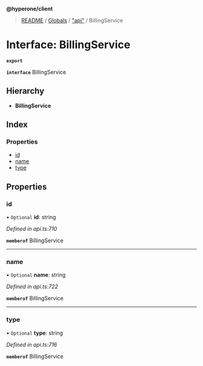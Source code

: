 **@hyperone/client**

> [README](../README.md) / [Globals](../globals.md) / ["api"](../modules/_api_.md) / BillingService

# Interface: BillingService

**`export`** 

**`interface`** BillingService

## Hierarchy

* **BillingService**

## Index

### Properties

* [id](_api_.billingservice.md#id)
* [name](_api_.billingservice.md#name)
* [type](_api_.billingservice.md#type)

## Properties

### id

• `Optional` **id**: string

*Defined in api.ts:710*

**`memberof`** BillingService

___

### name

• `Optional` **name**: string

*Defined in api.ts:722*

**`memberof`** BillingService

___

### type

• `Optional` **type**: string

*Defined in api.ts:716*

**`memberof`** BillingService
